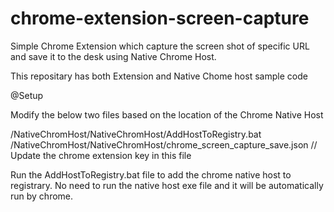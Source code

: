 # chrome-extension-screen-capture

Simple Chrome Extension which capture the screen shot of specific URL and save it to the desk using Native Chrome Host.

This repositary has both Extension and Native Chome host sample code

@Setup

Modify the below two files based on the location of the Chrome Native Host

/NativeChromHost/NativeChromHost/AddHostToRegistry.bat
/NativeChromHost/NativeChromHost/chrome_screen_capture_save.json // Update the chrome extension key in this file

Run the AddHostToRegistry.bat file to add the chrome native host to registrary. 
No need to run the native host exe file and it will be automatically run by chrome. 
